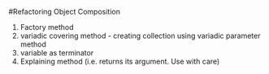#Refactoring Object Composition

1.  Factory method
2.  variadic covering method - creating collection using variadic parameter method
3.  variable as terminator
4.  Explaining method (i.e. returns its argument. Use with care)